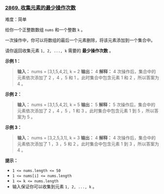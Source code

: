 ### [2869\. 收集元素的最少操作次数](https://leetcode.cn/problems/minimum-operations-to-collect-elements/)

难度：简单

给你一个正整数数组 `nums` 和一个整数 `k` 。

一次操作中，你可以将数组的最后一个元素删除，将该元素添加到一个集合中。

请你返回收集元素 `1, 2, ..., k` 需要的 **最少操作次数** 。

**示例 1：**

> **输入：** nums = [3,1,5,4,2], k = 2
> **输出：** 4
> **解释：** 4 次操作后，集合中的元素依次添加了 2 ，4 ，5 和 1 。此时集合中包含元素 1 和 2 ，所以答案为 4 。

**示例 2：**

> **输入：** nums = [3,1,5,4,2], k = 5
> **输出：** 5
> **解释：** 5 次操作后，集合中的元素依次添加了 2 ，4 ，5 ，1 和 3 。此时集合中包含元素 1 到 5 ，所以答案为 5 。

**示例 3：**

> **输入：** nums = [3,2,5,3,1], k = 3
> **输出：** 4
> **解释：** 4 次操作后，集合中的元素依次添加了 1 ，3 ，5 和 2 。此时集合中包含元素 1 到 3  ，所以答案为 4 。

**提示：**

- `1 <= nums.length <= 50`
- `1 <= nums[i] <= nums.length`
- `1 <= k <= nums.length`
- 输入保证你可以收集到元素 `1, 2, ..., k` 。
